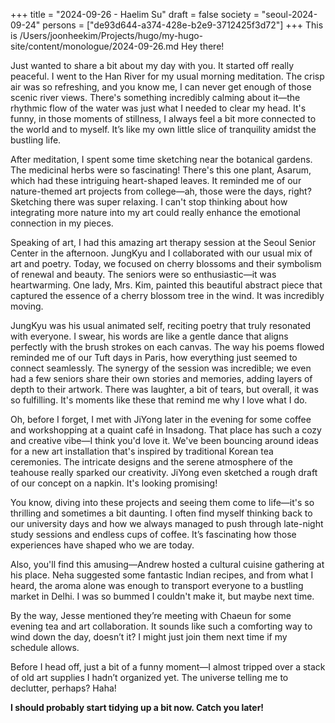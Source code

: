 +++
title = "2024-09-26 - Haelim Su"
draft = false
society = "seoul-2024-09-24"
persons = ["de93d644-a374-428e-b2e9-3712425f3d72"]
+++
This is /Users/joonheekim/Projects/hugo/my-hugo-site/content/monologue/2024-09-26.md
Hey there!

Just wanted to share a bit about my day with you. It started off really peaceful. I went to the Han River for my usual morning meditation. The crisp air was so refreshing, and you know me, I can never get enough of those scenic river views. There's something incredibly calming about it—the rhythmic flow of the water was just what I needed to clear my head. It's funny, in those moments of stillness, I always feel a bit more connected to the world and to myself. It’s like my own little slice of tranquility amidst the bustling life.

After meditation, I spent some time sketching near the botanical gardens. The medicinal herbs were so fascinating! There's this one plant, Asarum, which had these intriguing heart-shaped leaves. It reminded me of our nature-themed art projects from college—ah, those were the days, right? Sketching there was super relaxing. I can't stop thinking about how integrating more nature into my art could really enhance the emotional connection in my pieces.

Speaking of art, I had this amazing art therapy session at the Seoul Senior Center in the afternoon. JungKyu and I collaborated with our usual mix of art and poetry. Today, we focused on cherry blossoms and their symbolism of renewal and beauty. The seniors were so enthusiastic—it was heartwarming. One lady, Mrs. Kim, painted this beautiful abstract piece that captured the essence of a cherry blossom tree in the wind. It was incredibly moving.

JungKyu was his usual animated self, reciting poetry that truly resonated with everyone. I swear, his words are like a gentle dance that aligns perfectly with the brush strokes on each canvas. The way his poems flowed reminded me of our Tuft days in Paris, how everything just seemed to connect seamlessly. The synergy of the session was incredible; we even had a few seniors share their own stories and memories, adding layers of depth to their artwork. There was laughter, a bit of tears, but overall, it was so fulfilling. It's moments like these that remind me why I love what I do.

Oh, before I forget, I met with JiYong later in the evening for some coffee and workshopping at a quaint café in Insadong. That place has such a cozy and creative vibe—I think you'd love it. We've been bouncing around ideas for a new art installation that's inspired by traditional Korean tea ceremonies. The intricate designs and the serene atmosphere of the teahouse really sparked our creativity. JiYong even sketched a rough draft of our concept on a napkin. It's looking promising!

You know, diving into these projects and seeing them come to life—it's so thrilling and sometimes a bit daunting. I often find myself thinking back to our university days and how we always managed to push through late-night study sessions and endless cups of coffee. It’s fascinating how those experiences have shaped who we are today. 

Also, you'll find this amusing—Andrew hosted a cultural cuisine gathering at his place. Neha suggested some fantastic Indian recipes, and from what I heard, the aroma alone was enough to transport everyone to a bustling market in Delhi. I was so bummed I couldn't make it, but maybe next time.

By the way, Jesse mentioned they’re meeting with Chaeun for some evening tea and art collaboration. It sounds like such a comforting way to wind down the day, doesn’t it? I might just join them next time if my schedule allows.

Before I head off, just a bit of a funny moment—I almost tripped over a stack of old art supplies I hadn’t organized yet. The universe telling me to declutter, perhaps? Haha!

**I should probably start tidying up a bit now. Catch you later!**
